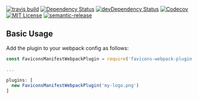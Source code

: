 [![travis build](https://img.shields.io/travis/MY_GITHUB_USER/webpack-favicons-manifest.svg?style=flat)](https://travis-ci.org/MY_GITHUB_USER/webpack-favicons-manifest)
  [![Dependency Status](https://david-dm.org/MY_GITHUB_USER/webpack-favicons-manifest.svg?theme=shields.io)](https://david-dm.org/MY_GITHUB_USER/webpack-favicons-manifest)
  [![devDependency Status](https://david-dm.org/MY_GITHUB_USER/webpack-favicons-manifest/dev-status.svg?theme=shields.io)](https://david-dm.org/MY_GITHUB_USER/webpack-favicons-manifest#info=devDependencies)
  [![Codecov](https://img.shields.io/codecov/c/github/MY_GITHUB_USER/webpack-favicons-manifest.svg)]()
  [![MIT License](https://img.shields.io/github/license/MY_GITHUB_USER/webpack-favicons-manifest.svg?style=flat)](http://opensource.org/licenses/MIT)
  [![semantic-release](https://img.shields.io/badge/%20%20%F0%9F%93%A6%F0%9F%9A%80-semantic--release-e10079.svg?style=flat)](https://github.com/semantic-release/semantic-release)


  Basic Usage
-----------
Add the plugin to your webpack config as follows:

```javascript
const FaviconsManifestWebpackPlugin = require('favicons-webpack-plugin')

...

plugins: [
  new FaviconsManifestWebpackPlugin('my-logo.png')
]
```

